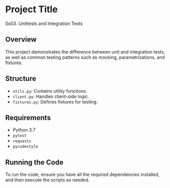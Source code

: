 # Project Title
0x03. Unittests and Integration Tests

## Overview
This project demonstrates the difference between unit and integration tests, as well as common testing patterns such as mocking, parametrizations, and fixtures.

## Structure
- `utils.py`: Contains utility functions.
- `client.py`: Handles client-side logic.
- `fixtures.py`: Defines fixtures for testing.

## Requirements
- Python 3.7
- `pytest`
- `requests`
- `pycodestyle`

## Running the Code
To run the code, ensure you have all the required dependencies installed, and then execute the scripts as needed.
